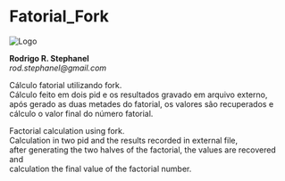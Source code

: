 # Fatorial_Fork

![Logo](https://www.dropbox.com/home?preview=logo_git.gif)

<p><strong>Rodrigo R. Stephanel</strong><br />
  <em>rod.stephanel@gmail.com</em></p>

<p> Cálculo fatorial utilizando fork.<br />
Cálculo feito em dois pid e os resultados gravado em arquivo externo,<br/>
após gerado as duas metades do fatorial, os valores são recuperados e<br/>
cálculo o valor final do número fatorial.</p>

<p>Factorial calculation using fork.<br/>
Calculation in two pid and the results recorded in external file, <br/>
after generating the two halves of the factorial, the values are recovered and<br/>
calculation the final value of the factorial number.</p>
